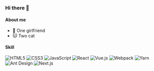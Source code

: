 ### Hi there 👋

<!--
[![Anurag's github stats](https://github-readme-stats.vercel.app/api?username=aspirinMrmi&show_icons=true&theme=radical)](https://github.com/anuraghazra/github-readme-stats)
**AspirinMrmi/AspirinMrmi** is a ✨ _special_ ✨ repository because its `README.md` (this file) appears on your GitHub profile.

Here are some ideas to get you started:

- 🔭 I’m currently working on For-U Truck
- 🌱 I’m currently learning Node
- 👯 I’m looking to collaborate on ...
- 🤔 I’m looking for help with ...
- 💬 Ask me about ...
- 📫 How to reach me: ...
- 😄 Pronouns: ...
- ⚡ Fun fact: ...
-->

#### About me

- 👸 One girlfriend
- 🐱 Two cat

#### Skill

<img src="https://img.shields.io/badge/html5-%23e34f26.svg?logo=html5&logoColor=white&style=for-the-badge" alt="HTML5" /> <img src="https://img.shields.io/badge/css3-%231572b6.svg?logo=css3&logoColor=white&style=for-the-badge" alt="CSS3" /> <img src="https://img.shields.io/badge/javascript-%23323330.svg?logo=javascript&logoColor=%23F7DF1E&style=for-the-badge" alt="JavaScript" /> <img src="https://img.shields.io/badge/react-%2320232a.svg?logo=react&logoColor=%2361dafb&style=for-the-badge" alt="React" /> <img src="https://img.shields.io/badge/vue.js-%2335495e.svg?logo=vue.js&logoColor=%234fc08d&style=for-the-badge" alt="Vue.js" /> <img src="https://img.shields.io/badge/webpack-%231e72b3.svg?logo=webpack&logoColor=white&style=for-the-badge" alt="Webpack" /> <img src="https://img.shields.io/badge/yarn-%232c8ebb.svg?logo=yarn&logoColor=white&style=for-the-badge" alt="Yarn" /> <img src="https://img.shields.io/badge/ant%20design-%230170fe.svg?logo=ant-design&logoColor=white&style=for-the-badge" alt="Ant Design" />  <img src="https://img.shields.io/badge/next.js-%23000000.svg?logo=next.js&logoColor=white&style=for-the-badge" alt="Next.js" />

